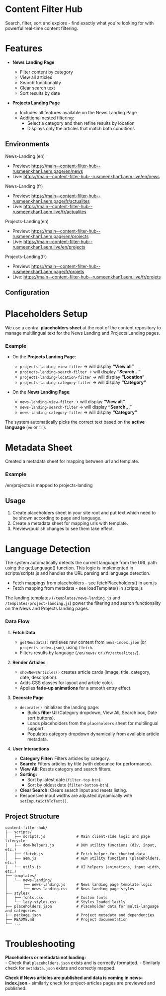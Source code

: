 # Content Filter Hub
 Search, filter, sort and explore - find exactly what you're looking for with powerful real-time content filtering. 

# Features
- **News Landing Page**  
  - Filter content by category  
  - View all articles  
  - Search functionality
  - Clear search text
  - Sort results by date  

- **Projects Landing Page**  
  - Includes all features available on the News Landing Page  
  - Additional nested filtering:  
    - Select a category and then refine results by location  
    - Displays only the articles that match both conditions  

## Environments

  News-Landing (en)
  - Preview: https://main--content-filter-hub--rusmeenkhan1.aem.page/en/news
  - Live: https://main--content-filter-hub--rusmeenkhan1.aem.live/en/news
    
   News-Landing (fr)
  - Preview: https://main--content-filter-hub--rusmeenkhan1.aem.page/fr/actualites
  - Live: https://main--content-filter-hub--rusmeenkhan1.aem.live/fr/actualites

  Projects-Landing(en)
  - Preview: https://main--content-filter-hub--rusmeenkhan1.aem.page/en/projects
  - Live: https://main--content-filter-hub--rusmeenkhan1.aem.live/en/projects

  Projects-Landing(fr)
  - Preview: https://main--content-filter-hub--rusmeenkhan1.aem.page/fr/projets
  - Live: https://main--content-filter-hub--rusmeenkhan1.aem.live/fr/projets

## Configuration

# Placeholders Setup
 We use a central **placeholders sheet** at the root of the content repository to manage multilingual text for the News Landing and Projects Landing pages.
### Example
- On the **Projects Landing Page**:  
  - `projects-landing-view-filter` → will display **“View all”**  
  - `projects-landing-search-filter` → will display **“Search…”**  
  - `projects-landing-location-filter` → will display **“Location”**  
  - `projects-landing-category-filter` → will display **“Category”**  

- On the **News Landing Page**:  
  - `news-landing-view-filter` → will display **“View all”**  
  - `news-landing-search-filter` → will display **“Search…”**  
  - `news-landing-category-filter` → will display **“Category”**  

The system automatically picks the correct text based on the **active language** (`en` or `fr`). 

# Metadata Sheet
  Created a metadata sheet for mapping between url and template. 
### Example
  /en/projects is mapped to projects-landing

## Usage
1. Create placeholders sheet in your site root and put text which need to be shown according to page and language.
2. Create a metadata sheet for mapping urls with template.
3. Preview/publish changes to see them take effect.

# Language Detection
The system automatically detects the current language from the URL path using the getLanguage() function. This logic is implemented in scripts/scripts.js and handles the URL parsing and language detection.
- Fetch mappings from placeholders - see fetchPlaceholders() in aem.js
- Fetch mapping from metadata - see loadTemplate() in scripts.js

  
The landing templates (`/templates/news-landing.js` and `/templates/project-landing.js`) power the filtering and search functionality on the News and Projects landing pages.  
### Data Flow
1. **Fetch Data**  
   - `getNewsdata()` retrieves raw content from `news-index.json` (or `projects-index.json`), using `ffetch`.  
   - Filters results by language (`/en/news/` or `/fr/actualites/`).  

2. **Render Articles**  
   - `showNewsArticles()` creates article cards (image, title, category, date, description).  
   - Adds CSS classes for layout and article color.  
   - Applies **fade-up animations** for a smooth entry effect.  

3. **Decorate Page**  
   - `decorate()` initializes the landing page:  
     - Builds **filter UI** (Category dropdown, View All, Search box, Date sort buttons).  
     - Loads placeholders from the `placeholders` sheet for multilingual support.  
     - Populates category dropdown dynamically from available article metadata.  

4. **User Interactions**  
   - **Category Filter:** Filters articles by category.  
   - **Search:** Filters articles by title (with debounce for performance).  
   - **View All:** Resets category and search filters.  
   - **Sorting:**  
     - Sort by latest date (`filter-top-btn`).  
     - Sort by oldest date (`filter-bottom-btn`).  
   - **Clear Search:** Clears search input and resets listing.  
   - Responsive input widths are adjusted dynamically with `setInputWidthToText()`. 


## Project Structure

```
content-filter-hub/
├── scripts/
│   ├── scripts.js              # Main client-side logic and page lifecycle
│   ├── dom-helpers.js          # DOM utility functions (div, input, etc.)
│   ├── ffetch.js               # Fetch helper for chunked data
│   ├── aem.js                  # AEM utility functions (placeholders, etc.)
│   └── utils.js                # UI helpers (animations, input width, etc.)
├── templates/
│   └── news-landing/
│       ├── news-landing.js     # News landing page template logic
│       └── news-landing.css    # News landing page styles
├── styles/
│   ├── fonts.css               # Custom fonts
│   └── lazy-styles.css         # Styles loaded lazily
├── placeholders.json           # Placeholder data for multi-language and categories
├── package.json                # Project metadata and dependencies
├── README.md                   # Project documentation
└── ...
```

# Troubleshooting
**Placeholders or metadata not loading:**  
    - Check that `placeholders.json` exists and is correctly formatted.
    - Similarly check for `metadata.json` exists and correctly mapped.

**Check if News articles are published and data is coming in news-index.json**
    - similarly check for project-articles pages are previewed and published.


 

